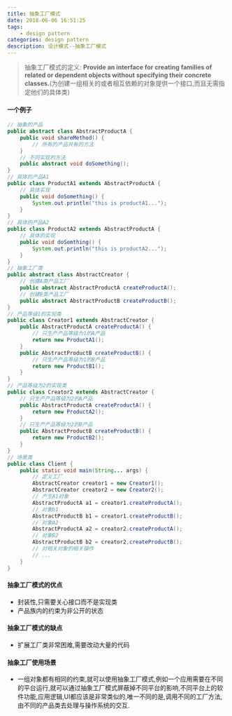 ```yaml
---
title: 抽象工厂模式
date: 2018-06-06 16:51:25
tags: 
	- design pattern
categories: design pattern
description: 设计模式--抽象工厂模式
---
```

> 抽象工厂模式的定义: **Provide an interface for creating families of related or dependent objects without specifying their concrete classes.**(为创建一组相关的或者相互依赖的对象提供一个接口,而且无需指定他们的具体类)

#### 一个例子
```java
// 抽象的产品
public abstract class AbstractProductA {
	public void shareMethod() {
		// 所有的产品共有的方法
	}
	// 不同实现的方法
	public abstract void doSomething();
}
// 具体的产品A1
public class ProductA1 extends AbstractProductA {
	// 具体实现
	public void doSomething() {
		System.out.println("this is productA1...");
	}
}
// 具体的产品A2
public class ProductA2 extends AbstractProductA {
	// 具体的实现
	public void doSomthing() {
		System.out.println("this is productA2...");
	}
}
// 抽象工厂类
public abstract class AbstractCreator {
	// 创建A类产品工厂
	public abstract AbstractProductA createProductA();
	// 创建B类产品工厂
	public abstract AbstractProductB createProductB();
}
// 产品等级1的实现类
public class Creator1 extends AbstractCreator {
	public AbstractProductA createProductA() {
		// 只生产产品等级为1的A产品
		return new ProductA1();
	}
	public AbstractProductB createProductB() {
		// 只生产产品等级为1的B产品		
		return new ProductB1();
	}
}
// 产品等级为2的实现类
public class Creator2 extends AbstractCreator {
	// 只生产产品等级为2的A产品
	public AbstractProductA createProductA() {
		return new ProductA2();
	}
	// 只生产产品等级为2的B产品
	public AbstractProductB createProductB() {
		return new ProductB2();
	}
}
// 场景类
public class Client {
	public static void main(String... args) {
		// 定义工厂
		AbstractCreator creator1 = new Creator1();
		AbstractCreator creator2 = new Creator2();
		// 产生A1对象
		AbstractProductA a1 = creator1.createProductA();
		// 对象b1
		AbstractProductB b1 = creator1.createProductB();
		// 对象A2
		AbstractProductA a2 = creator2.createProductA();
		// 对象B2
		AbstractProductB b2 = creator2,createProductB();
		// 对相关对象的相关操作
		// ...
	}
}
```
#### 抽象工厂模式的优点
- 封装性,只需要关心接口而不是实现类
- 产品族内的约束为非公开的状态

#### 抽象工厂模式的缺点
- 扩展工厂类非常困难,需要改动大量的代码

#### 抽象工厂使用场景
- 一组对象都有相同的约束,就可以使用抽象工厂模式,例如一个应用需要在不同的平台运行,就可以通过抽象工厂模式屏蔽掉不同平台的影响,不同平台上的软件功能,应用逻辑,UI都应该是非常类似的,唯一不同的是,调用不同的工厂方法,由不同的产品类去处理与操作系统的交互.